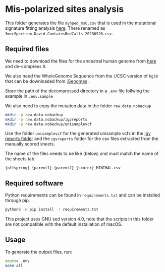 # Mis-polarized sites analysis

This folder generates the file `myhped_ms6.csv` that is used in
the mutational signature fitting analysis
[here](../../analyses/MutationalSignatureFitting).
There renamed as `3merSpectrum.David.ContainsRedCalls.20230920.csv`.

## Required files

We need to download the files for the ancestral human genome
from
[here](https://ftp.1000genomes.ebi.ac.uk/vol1/ftp/phase1/analysis_results/supporting/ancestral_alignments/human_ancestor_GRCh37_e59.tar.bz2)
and de-compress it.

We also need the WholeGenome Sequence from the UCSC version of
`hg38` that can be downloaded from 
[iGenomes](http://igenomes.illumina.com.s3-website-us-east-1.amazonaws.com/Homo_sapiens/UCSC/hg38/Homo_sapiens_UCSC_hg38.tar.gz)
.

Store the path of the decompressed directory in a `.env` file follwing
the example in `.env.sample`

We also need to copy the mutation data in the folder
`raw.data.nobackup`

```bash
mkdir -p raw.data.nobackup
mkdir -p raw.data.nobackup/igvreports
mkdir -p raw.data.nobackup/unisamplevcf
```

Use the folder `unisamplevcf` for the generated
unisample vcfs in the
[igv reports folder](https://github.com/harrispopgen/MUTYH_germline_effects/tree/main/data/IgvReports)
and the `igvreports` folder for the
csv files extracted from the manually scored
sheets.

The name of the files needs to be like (below) and must
match the name of the sheets tab.

```
{offspring}_{parent1}_{parent2}_{scorer}_MINIMAL.csv
```  

## Required software

Python requirements can be found in `requirements.txt` and can be
installed through pip.

```bash
python3 -m pip install -r requirements.txt
```

This project uses GNU sed version 4.9, note that 
the scripts in
this folder are not compatible with the default
installation of macOS.

## Usage

To generate the output files, run:

```bash
source .env
make all
```
